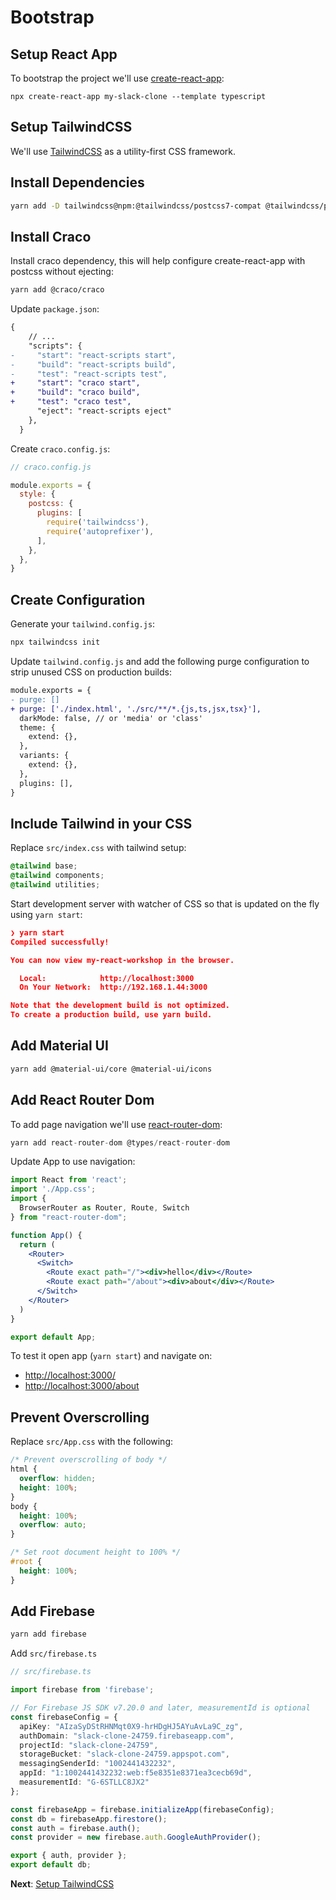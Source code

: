 # Bootstrap

## Setup React App

To bootstrap the project we'll use [create-react-app](https://github.com/facebook/create-react-app):

```tsx
npx create-react-app my-slack-clone --template typescript
```

## Setup TailwindCSS

We'll use [TailwindCSS](https://tailwindcss.com/docs/installation) as a utility-first CSS framework.

## Install Dependencies

```bash
yarn add -D tailwindcss@npm:@tailwindcss/postcss7-compat @tailwindcss/postcss7-compat postcss@^7 autoprefixer@^9
```

## Install Craco

Install craco dependency, this will help configure create-react-app with postcss without ejecting:

```bash
yarn add @craco/craco
```

Update `package.json`:

```diff
{
    // ...
    "scripts": {
-     "start": "react-scripts start",
-     "build": "react-scripts build",
-     "test": "react-scripts test",
+     "start": "craco start",
+     "build": "craco build",
+     "test": "craco test",
      "eject": "react-scripts eject"
    },
  }
```

Create `craco.config.js`:

```js
// craco.config.js

module.exports = {
  style: {
    postcss: {
      plugins: [
        require('tailwindcss'),
        require('autoprefixer'),
      ],
    },
  },
}
```

## Create Configuration

Generate your `tailwind.config.js`:

```sh
npx tailwindcss init
```

Update `tailwind.config.js` and add the following purge configuration to strip unused CSS on production builds:

```diff
module.exports = {
- purge: []
+ purge: ['./index.html', './src/**/*.{js,ts,jsx,tsx}'],
  darkMode: false, // or 'media' or 'class'
  theme: {
    extend: {},
  },
  variants: {
    extend: {},
  },
  plugins: [],
}
```

## Include Tailwind in your CSS

Replace `src/index.css` with tailwind setup:

```css
@tailwind base;
@tailwind components;
@tailwind utilities;
```

Start development server with watcher of CSS so that is updated on the fly using `yarn start`:

```json
❯ yarn start
Compiled successfully!

You can now view my-react-workshop in the browser.

  Local:            http://localhost:3000
  On Your Network:  http://192.168.1.44:3000

Note that the development build is not optimized.
To create a production build, use yarn build.
```

## Add Material UI

```sh
yarn add @material-ui/core @material-ui/icons
```

## Add React Router Dom

To add page navigation we'll use [react-router-dom](https://reactrouter.com/web/guides/quick-start):

```jsx
yarn add react-router-dom @types/react-router-dom
```

Update App to use navigation:

```jsx
import React from 'react';
import './App.css';
import {
  BrowserRouter as Router, Route, Switch
} from "react-router-dom";

function App() {
  return (
    <Router>
      <Switch>
        <Route exact path="/"><div>hello</div></Route>
        <Route exact path="/about"><div>about</div></Route>
      </Switch>
    </Router>
  )
}

export default App;
```

To test it open app (`yarn start`) and navigate on:

- [http://localhost:3000/](http://localhost:3000/about)
- [http://localhost:3000/about](http://localhost:3000/about)

## Prevent Overscrolling

Replace `src/App.css` with the following:

```css
/* Prevent overscrolling of body */
html {
  overflow: hidden;
  height: 100%;
}
body {
  height: 100%;
  overflow: auto;
}

/* Set root document height to 100% */
#root {
  height: 100%;
}
```

## Add Firebase

```sh
yarn add firebase
```

Add `src/firebase.ts`

```ts
// src/firebase.ts

import firebase from 'firebase';

// For Firebase JS SDK v7.20.0 and later, measurementId is optional
const firebaseConfig = {
  apiKey: "AIzaSyDStRHNMqt0X9-hrHDgHJ5AYuAvLa9C_zg",
  authDomain: "slack-clone-24759.firebaseapp.com",
  projectId: "slack-clone-24759",
  storageBucket: "slack-clone-24759.appspot.com",
  messagingSenderId: "1002441432232",
  appId: "1:1002441432232:web:f5e8351e8371ea3cecb69d",
  measurementId: "G-6STLLC8JX2"
};

const firebaseApp = firebase.initializeApp(firebaseConfig);
const db = firebaseApp.firestore();
const auth = firebase.auth();
const provider = new firebase.auth.GoogleAuthProvider();

export { auth, provider };
export default db;
```
**Next**: [Setup TailwindCSS](2.setup-tailwindcss.md)
